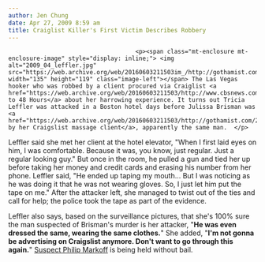 ```yaml
---
author: Jen Chung
date: Apr 27, 2009 8:59 am
title: Craiglist Killer's First Victim Describes Robbery
---
```


	
										<p><span class="mt-enclosure mt-enclosure-image" style="display: inline;"> <img alt="2009_04_leffler.jpg" src="https://web.archive.org/web/20160603211503im_/http://gothamist.com/attachments/jen/2009_04_leffler.jpg" width="135" height="119" class="image-left"></span> The Las Vegas hooker who was robbed by a client procured via Craiglist <a href="https://web.archive.org/web/20160603211503/http://www.cbsnews.com/stories/2009/04/25/48hours/main4968896.shtml">spoke to 48 Hours</a> about her harrowing experience. It turns out Tricia Leffler was attacked in a Boston hotel days before Julissa Brisman was <a href="https://web.archive.org/web/20160603211503/http://gothamist.com/2009/04/17/nyc_woman_killed_in_boston_hotel_cr.php">killed by her Craigslist massage client</a>, apparently the same man.  </p>

<p>Leffler said she met her client at the hotel elevator, &quot;When I first laid eyes on him, I was comfortable. Because it was, you know, just regular. Just a regular looking guy.&quot;  But once in the room, he pulled a gun and tied her up before taking her money and credit cards and erasing his number from her phone. Leffler said, &quot;He ended up taping my mouth... But I was noticing as he was doing it that he was not wearing gloves. So, I just let him put the tape on me.&quot; After the attacker left, she managed to twist out of the ties and call for help; the police took the tape as part of the evidence.  </p>

<p>Leffler also says, based on the surveillance pictures, that she&apos;s 100% sure the man suspected of Brisman&apos;s murder is her attacker, &quot;<strong>He was even dressed the same, wearing the same clothes.</strong>&quot; She added, &quot;<strong>I&apos;m not gonna be advertising on Craigslist anymore. Don&apos;t want to go through this again.</strong>&quot;  <a href="https://web.archive.org/web/20160603211503/http://gothamist.com/2009/04/22/craigslist_killer_suspect_held_with.php">Suspect Philip Markoff</a> is being held without bail.  </p>					
										
									
				